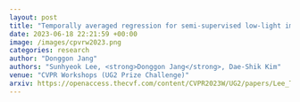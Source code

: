 ```yaml
---
layout: post
title: "Temporally averaged regression for semi-supervised low-light image enhancement"
date: 2023-06-18 22:21:59 +00:00
image: /images/cpvrw2023.png
categories: research
author: "Donggon Jang"
authors: "Sunhyeok Lee, <strong>Donggon Jang</strong>, Dae-Shik Kim"
venue: "CVPR Workshops (UG2 Prize Challenge)"
arxiv: https://openaccess.thecvf.com/content/CVPR2023W/UG2/papers/Lee_Temporally_Averaged_Regression_for_Semi-Supervised_Low-Light_Image_Enhancement_CVPRW_2023_paper.pdf
---
```

